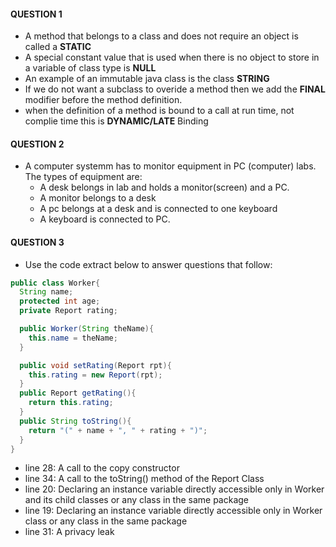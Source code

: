 #### QUESTION 1
* A method that belongs to a class and does not require an object is called a **STATIC**
* A special constant value that is used when there is no object to store in a variable of class type is **NULL**
* An example of an immutable java class is the class **STRING**
* If we do not want a subclass to overide a method then we add the **FINAL** modifier before the method definition.
* when the definition of a method is bound to a call at run time, not complie time this is **DYNAMIC/LATE** Binding

#### QUESTION 2
* A computer systemm has to monitor equipment in PC (computer) labs. The types of equipment are:
  * A desk belongs in lab and holds a monitor(screen) and a PC.
  * A monitor belongs to a desk
  * A pc belongs at a desk and is connected to one keyboard
  * A keyboard is connected to PC.

#### QUESTION 3
* Use the code extract below to answer questions that follow:
```java
public class Worker{
  String name;
  protected int age;
  private Report rating;

  public Worker(String theName){
    this.name = theName;
  }

  public void setRating(Report rpt){
    this.rating = new Report(rpt);
  }
  public Report getRating(){
    return this.rating;
  }
  public String toString(){
    return "(" + name + ", " + rating + ")";
  }
}
```
* line 28: A call to the copy constructor
* line 34: A call to the toString() method of the Report Class
* line 20: Declaring an instance variable directly accessible only in Worker and its child classes or any class in the same package
* line 19: Declaring an instance variable directly accessible only in Worker class or any class in the same package
* line 31: A privacy leak
